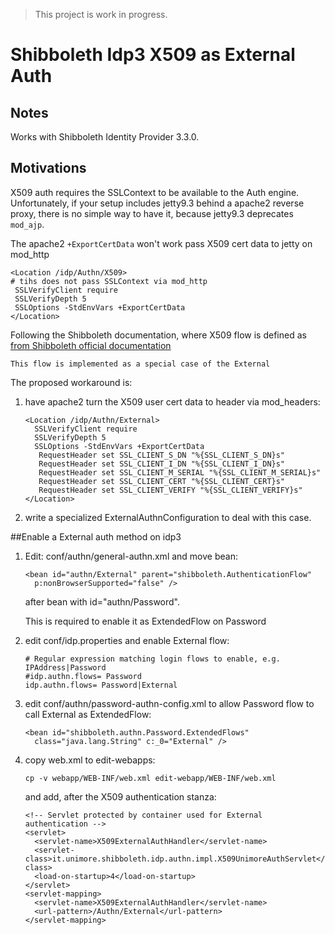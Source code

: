 > This project is work in progress.

# Shibboleth Idp3 X509 as External Auth

## Notes
Works with Shibboleth Identity Provider 3.3.0.

## Motivations
X509 auth requires the SSLContext to be available to 
the Auth engine. Unfortunately, if your setup includes 
jetty9.3 behind a apache2 reverse proxy, there is 
no simple way to have it, because jetty9.3 
deprecates `mod_ajp`.

The apache2 `+ExportCertData` won't work pass
X509 cert data to jetty on mod_http
 
    <Location /idp/Authn/X509>
    # tihs does not pass SSLContext via mod_http
     SSLVerifyClient require
     SSLVerifyDepth 5
     SSLOptions -StdEnvVars +ExportCertData
    </Location>

Following the Shibboleth documentation, where X509 
flow is defined as 
[from Shibboleth official documentation](https://wiki.shibboleth.net/confluence/display/IDP30/X509AuthnConfiguration)

    This flow is implemented as a special case of the External    

The proposed workaround is:

1. have apache2 turn the X509 user cert data to header 
   via mod_headers:

       <Location /idp/Authn/External>
         SSLVerifyClient require
         SSLVerifyDepth 5
         SSLOptions -StdEnvVars +ExportCertData
	      RequestHeader set SSL_CLIENT_S_DN "%{SSL_CLIENT_S_DN}s"
          RequestHeader set SSL_CLIENT_I_DN "%{SSL_CLIENT_I_DN}s"
          RequestHeader set SSL_CLIENT_M_SERIAL "%{SSL_CLIENT_M_SERIAL}s"
          RequestHeader set SSL_CLIENT_CERT "%{SSL_CLIENT_CERT}s"
          RequestHeader set SSL_CLIENT_VERIFY "%{SSL_CLIENT_VERIFY}s"
       </Location>
    
2. write a specialized ExternalAuthnConfiguration to 
   deal with this case.

##Enable a External auth method on idp3

1. Edit: conf/authn/general-authn.xml and move bean:

       <bean id="authn/External" parent="shibboleth.AuthenticationFlow"
         p:nonBrowserSupported="false" />
         
   after bean with id="authn/Password".
   
   This is required to enable it as ExtendedFlow on Password
2. edit conf/idp.properties and enable External flow:

       # Regular expression matching login flows to enable, e.g. IPAddress|Password
       #idp.authn.flows= Password
       idp.authn.flows= Password|External
    
3. edit conf/authn/password-authn-config.xml to allow Password 
flow to call External as ExtendedFlow:

       <bean id="shibboleth.authn.Password.ExtendedFlows" 
         class="java.lang.String" c:_0="External" />
         
4. copy web.xml to edit-webapps:
    
       cp -v webapp/WEB-INF/web.xml edit-webapp/WEB-INF/web.xml
     
   and add, after the X509 authentication stanza:

       <!-- Servlet protected by container used for External authentication -->
       <servlet>
         <servlet-name>X509ExternalAuthHandler</servlet-name>
         <servlet-class>it.unimore.shibboleth.idp.authn.impl.X509UnimoreAuthServlet</servlet-class>
         <load-on-startup>4</load-on-startup>
       </servlet>
       <servlet-mapping>
         <servlet-name>X509ExternalAuthHandler</servlet-name>
         <url-pattern>/Authn/External</url-pattern>
       </servlet-mapping>
